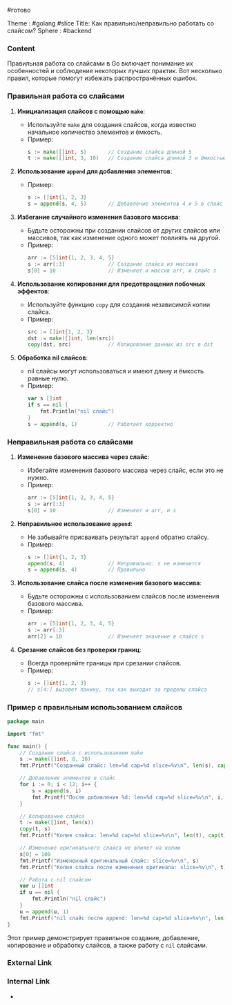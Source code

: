 #готово 

Theme : #golang #slice
Title: Как правильно/неправильно работать со слайсом?
Sphere : #backend

### Content

Правильная работа со слайсами в Go включает понимание их особенностей и соблюдение некоторых лучших практик. Вот несколько правил, которые помогут избежать распространённых ошибок.

### Правильная работа со слайсами

1. **Инициализация слайсов с помощью `make`**:
   - Используйте `make` для создания слайсов, когда известно начальное количество элементов и ёмкость.
   - Пример:
     ```go
     s := make([]int, 5)       // Создание слайса длиной 5
     t := make([]int, 3, 10)   // Создание слайса длиной 3 и ёмкостью 10
     ```

2. **Использование `append` для добавления элементов**:
   - Пример:
     ```go
     s := []int{1, 2, 3}
     s = append(s, 4, 5)       // Добавление элементов 4 и 5 в слайс
     ```

3. **Избегание случайного изменения базового массива**:
   - Будьте осторожны при создании слайсов от других слайсов или массивов, так как изменение одного может повлиять на другой.
   - Пример:
     ```go
     arr := [5]int{1, 2, 3, 4, 5}
     s := arr[:3]              // Создание слайса из массива
     s[0] = 10                 // Изменяет и массив arr, и слайс s
     ```

4. **Использование копирования для предотвращения побочных эффектов**:
   - Используйте функцию `copy` для создания независимой копии слайса.
   - Пример:
     ```go
     src := []int{1, 2, 3}
     dst := make([]int, len(src))
     copy(dst, src)            // Копирование данных из src в dst
     ```

5. **Обработка nil слайсов**:
   - nil слайсы могут использоваться и имеют длину и ёмкость равные нулю.
   - Пример:
     ```go
     var s []int
     if s == nil {
         fmt.Println("nil слайс")
     }
     s = append(s, 1)          // Работает корректно
     ```

### Неправильная работа со слайсами

1. **Изменение базового массива через слайс**:
   - Избегайте изменения базового массива через слайс, если это не нужно.
   - Пример:
     ```go
     arr := [5]int{1, 2, 3, 4, 5}
     s := arr[:3]
     s[0] = 10                 // Изменяет и arr, и s
     ```

2. **Неправильное использование `append`**:
   - Не забывайте присваивать результат `append` обратно слайсу.
   - Пример:
     ```go
     s := []int{1, 2, 3}
     append(s, 4)              // Неправильно: s не изменится
     s = append(s, 4)          // Правильно
     ```

3. **Использование слайса после изменения базового массива**:
   - Будьте осторожны с использованием слайсов после изменения базового массива.
   - Пример:
     ```go
     arr := [5]int{1, 2, 3, 4, 5}
     s := arr[:3]
     arr[2] = 10               // Изменяет значение в слайсе s
     ```

4. **Срезание слайсов без проверки границ**:
   - Всегда проверяйте границы при срезании слайсов.
   - Пример:
     ```go
     s := []int{1, 2, 3}
     // s[4:] вызовет панику, так как выходит за пределы слайса
     ```

### Пример с правильным использованием слайсов

```go
package main

import "fmt"

func main() {
    // Создание слайса с использованием make
    s := make([]int, 0, 10)
    fmt.Printf("Созданный слайс: len=%d cap=%d slice=%v\n", len(s), cap(s), s)

    // Добавление элементов в слайс
    for i := 0; i < 12; i++ {
        s = append(s, i)
        fmt.Printf("После добавления %d: len=%d cap=%d slice=%v\n", i, len(s), cap(s), s)
    }

    // Копирование слайса
    t := make([]int, len(s))
    copy(t, s)
    fmt.Printf("Копия слайса: len=%d cap=%d slice=%v\n", len(t), cap(t), t)

    // Изменение оригинального слайса не влияет на копию
    s[0] = 100
    fmt.Printf("Измененный оригинальный слайс: slice=%v\n", s)
    fmt.Printf("Копия слайса после изменения оригинала: slice=%v\n", t)

    // Работа с nil слайсом
    var u []int
    if u == nil {
        fmt.Println("nil слайс")
    }
    u = append(u, 1)
    fmt.Printf("nil слайс после append: len=%d cap=%d slice=%v\n", len(u), cap(u), u)
}
```

Этот пример демонстрирует правильное создание, добавление, копирование и обработку слайсов, а также работу с `nil` слайсами.

### External Link



### Internal Link

- 